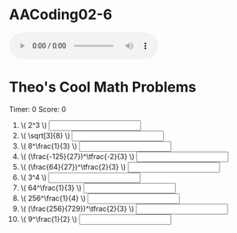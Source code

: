 # AACoding02-6

<!DOCTYPE html>
<html lang="en">
<head>
<meta charset="UTF-8">
<link rel="apple-touch-icon" type="image/png" href="https://static.codepen.io/assets/favicon/apple-touch-icon-5ae1a0698dcc2402e9712f7d01ed509a57814f994c660df9f7a952f3060705ee.png" />
<meta name="apple-mobile-web-app-title" content="CodePen">
<link rel="shortcut icon" type="image/x-icon" href="https://static.codepen.io/assets/favicon/favicon-aec34940fbc1a6e787974dcd360f2c6b63348d4b1f4e06c77743096d55480f33.ico" />
<link rel="mask-icon" type="" href="https://static.codepen.io/assets/favicon/logo-pin-8f3771b1072e3c38bd662872f6b673a722f4b3ca2421637d5596661b4e2132cc.svg" color="#111" />
<title>CodePen - AACoding03-6</title>
<style>
.correct{
  background:green;
}

.incorrect{
  background:red;
}
</style>
</head>
<body translate="no">
<script src="https://polyfill.io/v3/polyfill.min.js?features=es6"></script>
<script id="MathJax-script" async src="https://cdn.jsdelivr.net/npm/mathjax@3/es5/tex-mml-chtml.js"></script>
<audio id="realsad" controls>
  <source src="https://raw.githubusercontent.com/TheoBerk/AACoding02-6/master/sad.mp3" type="audio/mpeg">
  Your browser does not support the audio tag
</audio>
<h1>Theo's Cool Math Problems</h1>
<div>Timer: <span id="theTime">0</span> Score: <span id="score">0</span></div>
<ol>
<li>\( 2^3 \) <input data-correct="8" /> </li>
<li>\( \sqrt[3]{8} \) <input data-correct="2" /></li>
<li>\( 8^\frac{1}{3} \) <input data-correct="2" /></li>
<li>\( (\frac{-125}{27})^\tfrac{-2}{3} \) <input data-correct="9/25" /></li>
<li>\( (\frac{64}{27})^\tfrac{2}{3} \) <input data-correct="3/4" /></li>
<li>\( 3^4 \) <input data-correct="81" /> </li>
<li>\( 64^\frac{1}{3} \) <input data-correct="4" /></li>
<li>\( 256^\frac{1}{4} \) <input data-correct="4" /></li>
<li>\( (\frac{256}{729})^\tfrac{2}{3} \) <input data-correct="3/2" /></li>
<li>\( 9^\frac{1}{2} \) <input data correct="3" /></li>
</ol>
<script src='https://cdnjs.cloudflare.com/ajax/libs/jquery/3.4.1/jquery.min.js'></script>
<script id="rendered-js">
setInterval(upTime,1000);

function upTime(){
  let theTime = Number($("#theTime").text());
  theTime = theTime + 1;
  $("#theTime").text(theTime);
}
$("input").change(onChange);

function onChange(evt){
  let correct = $(this).data("correct");
  let response = $(this).val();
  
  if(correct == response){
    $(this).removeClass('incorrect').addClass("correct");
    let theScore = Number($("#score").text());
    theScore = theScore + 1;
    $("#score").text(theScore);
  } else{
  realsad.play();
    $(this).removeClass('correct').addClass("incorrect");
  }
}
    </script>
</body>
</html>
